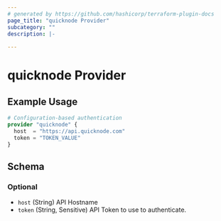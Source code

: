 ```yaml
---
# generated by https://github.com/hashicorp/terraform-plugin-docs
page_title: "quicknode Provider"
subcategory: ""
description: |-
  
---
```


# quicknode Provider



## Example Usage

```terraform
# Configuration-based authentication
provider "quicknode" {
  host  = "https://api.quicknode.com"
  token = "TOKEN_VALUE"
}
```

<!-- schema generated by tfplugindocs -->
## Schema

### Optional

- `host` (String) API Hostname
- `token` (String, Sensitive) API Token to use to authenticate.
